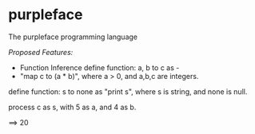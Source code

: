 # purpleface
The purpleface programming language

_Proposed Features:_
- Function Inference
define function: a, b to c as -
- "map c to (a * b)", where a > 0, and a,b,c are integers.

define function: s to none as "print s", where s is string, and none is null.

process c as s, with 5 as a, and 4 as b.

==> 20
